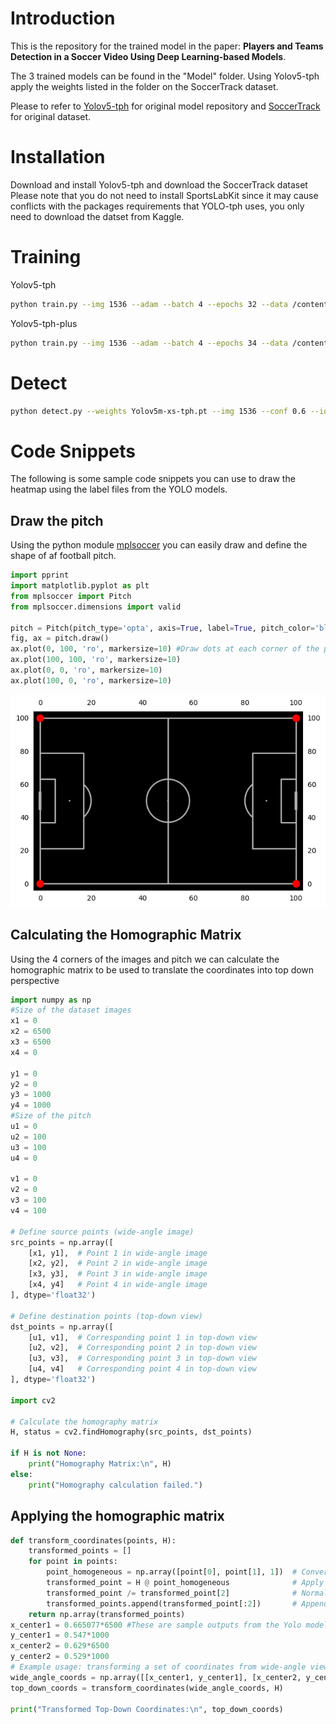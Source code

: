 # Introduction
This is the repository for the trained model in the paper: **Players and Teams Detection in a Soccer Video Using Deep Learning-based Models**.

The 3 trained models can be found in the "Model" folder. Using Yolov5-tph apply the weights listed in the folder on the SoccerTrack dataset.

Please to refer to [Yolov5-tph](https://github.com/cv516Buaa/tph-yolov5) for original model repository and [SoccerTrack](https://github.com/AtomScott/SportsLabKit) for original dataset.

# Installation
Download and install Yolov5-tph and download the SoccerTrack dataset
Please note that you do not need to install SportsLabKit since it may cause conflicts with the packages requirements that YOLO-tph uses, you only need to download the datset from Kaggle.
# Training
Yolov5-tph
``` bash
python train.py --img 1536 --adam --batch 4 --epochs 32 --data /content/data.yaml --weights yolov5m.pt --hy data/hyps/hyp.scratch-med.yaml --cfg Yolov5m-xs-tph.pt --name v5l-xs-tph
```
Yolov5-tph-plus
``` bash
python train.py --img 1536 --adam --batch 4 --epochs 34 --data /content/data.yaml --weights yolov5m.pt --hy data/hyps/hyp.scratch-med.yaml --cfg Yolov5m-tph-plus.pt --name v5l-tph-plus
```
# Detect
``` bash
python detect.py --weights Yolov5m-xs-tph.pt --img 1536 --conf 0.6 --iou-thres 0.7 --source F_20220220_1_1140_1170_Team1Corner.mp4 --save-txt --save-conf
```
# Code Snippets
The following is some sample code snippets you can use to draw the heatmap using the label files from the YOLO models.

## Draw the pitch
Using the python module [mplsoccer](https://github.com/andrewRowlinson/mplsoccer/tree/main) you can easily draw and define the shape of af football pitch.
``` python
import pprint
import matplotlib.pyplot as plt
from mplsoccer import Pitch
from mplsoccer.dimensions import valid

pitch = Pitch(pitch_type='opta', axis=True, label=True, pitch_color='black')
fig, ax = pitch.draw()
ax.plot(0, 100, 'ro', markersize=10) #Draw dots at each corner of the pitch
ax.plot(100, 100, 'ro', markersize=10)
ax.plot(0, 0, 'ro', markersize=10)
ax.plot(100, 0, 'ro', markersize=10)
```
![Empty Pitch](https://github.com/atiteptan/PlayerDetection/blob/main/Empty%20Pitch.png)

## Calculating the Homographic Matrix
Using the 4 corners of the images and pitch we can calculate the homographic matrix to be used to translate the coordinates into top down perspective
``` python
import numpy as np
#Size of the dataset images
x1 = 0
x2 = 6500
x3 = 6500
x4 = 0

y1 = 0
y2 = 0
y3 = 1000
y4 = 1000
#Size of the pitch
u1 = 0
u2 = 100
u3 = 100
u4 = 0

v1 = 0
v2 = 0
v3 = 100
v4 = 100

# Define source points (wide-angle image)
src_points = np.array([
    [x1, y1],  # Point 1 in wide-angle image
    [x2, y2],  # Point 2 in wide-angle image
    [x3, y3],  # Point 3 in wide-angle image
    [x4, y4]   # Point 4 in wide-angle image
], dtype='float32')

# Define destination points (top-down view)
dst_points = np.array([
    [u1, v1],  # Corresponding point 1 in top-down view
    [u2, v2],  # Corresponding point 2 in top-down view
    [u3, v3],  # Corresponding point 3 in top-down view
    [u4, v4]   # Corresponding point 4 in top-down view
], dtype='float32')

import cv2

# Calculate the homography matrix
H, status = cv2.findHomography(src_points, dst_points)

if H is not None:
    print("Homography Matrix:\n", H)
else:
    print("Homography calculation failed.")
```
## Applying the homographic matrix
``` python
def transform_coordinates(points, H):
    transformed_points = []
    for point in points:
        point_homogeneous = np.array([point[0], point[1], 1])  # Convert to homogeneous coordinates
        transformed_point = H @ point_homogeneous              # Apply homography
        transformed_point /= transformed_point[2]              # Normalize to get Cartesian coordinates
        transformed_points.append(transformed_point[:2])       # Append (x, y) only
    return np.array(transformed_points)
x_center1 = 0.665077*6500 #These are sample outputs from the Yolo model
y_center1 = 0.547*1000
x_center2 = 0.629*6500
y_center2 = 0.529*1000
# Example usage: transforming a set of coordinates from wide-angle view
wide_angle_coords = np.array([[x_center1, y_center1], [x_center2, y_center2]])  # Add your coordinates here
top_down_coords = transform_coordinates(wide_angle_coords, H)

print("Transformed Top-Down Coordinates:\n", top_down_coords)
```
